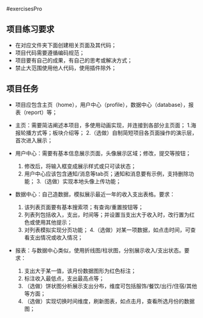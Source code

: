 #exercisesPro

## 项目练习要求
- 在对应文件夹下面创建相关页面及其代码；
- 项目代码需要遵循编码规范；
- 项目要有自己的成果，有自己的思考或解决方式；
- 禁止大范围使用他人代码，使用插件除外；

## 项目任务
- 项目应包含主页（home），用户中心（profile），数据中心（database），报表（report）等；
- 主页：需要简洁阐述本项目，多使用动画实现，并连接到各部分主页面；
	1.海报轮播方式等；板块介绍等；
	2.（选做）自制简短项目各页面操作的演示层，首次进入展示；
	
- 用户中心：需要有基本信息展示页面，头像展示区域；修改，提交等按钮；
	1. 修改后，将输入框变成展示样式或只可读状态；
	2. 用户中心应该包含通知/消息等tab页；通知和消息要有示例，支持删除功能；
	3.（选做）实现本地头像上传功能；

- 数据中心：自己造数据，模拟展示最近一年的收入支出表格。要求：
	1. 该列表页面要有基本搜索项；有查询/重置按钮等；
	2. 列表列包括收入，支出，时间等；并设置当支出大于收入时，改行置为红色或使用其他提示；
	3. 对列表模拟实现分页功能；
	4.（选做）对某一项数据，如点击时间，可查看支出情况或收入情况；

- 报表：与数据中心类似，使用折线图/柱状图，分别展示收入/支出状态。要求：
	1. 支出大于某一值，该月份数据图形为红色标注；
	2. 标注收入最低点，支出最高点等；
	3. （选做）饼状图分析展示支出分布，维度可包括服饰/餐饮/出行/住宿/其他等方面；
	4. （选做）实现切换时间维度，刷新图表，如点击月，查看所选月份的数据图；